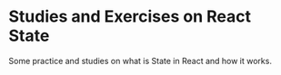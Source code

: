 # Studies and Exercises on React State

Some practice and studies on what is State in React and how it works.
